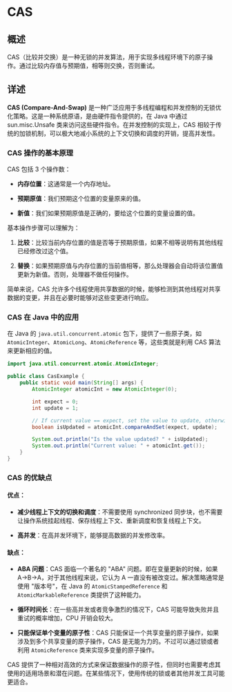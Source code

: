# CAS

## 概述

CAS（比较并交换）是一种无锁的并发算法，用于实现多线程环境下的原子操作。通过比较内存值与预期值，相等则交换，否则重试。

## 详述

**CAS (Compare-And-Swap)** 是一种广泛应用于多线程编程和并发控制的无锁优化策略。这是一种系统原语，是由硬件指令提供的，在 Java 中通过 sun.misc.Unsafe 类来访问这些硬件指令。在并发控制的实现上，CAS 相较于传统的加锁机制，可以极大地减小系统的上下文切换和调度的开销，提高并发性。

### CAS 操作的基本原理

CAS 包括 3 个操作数：

- **内存位置**：这通常是一个内存地址。
  
- **预期原值**：我们预期这个位置的变量原来的值。
  
- **新值**：我们如果预期原值是正确的，要给这个位置的变量设置的值。

基本操作步骤可以理解为：

1. **比较**：比较当前内存位置的值是否等于预期原值，如果不相等说明有其他线程已经修改过这个值。
   
2. **替换**：如果预期原值与内存位置的当前值相等，那么处理器会自动将该位置值更新为新值。否则，处理器不做任何操作。

简单来说，CAS 允许多个线程使用共享数据的时候，能够检测到其他线程对共享数据的变更，并且在必要时能够对这些变更进行响应。

### CAS 在 Java 中的应用

在 Java 的 `java.util.concurrent.atomic` 包下，提供了一些原子类，如 `AtomicInteger`、`AtomicLong`、`AtomicReference` 等，这些类就是利用 CAS 算法来更新相应的值。

```java
import java.util.concurrent.atomic.AtomicInteger;

public class CasExample {
    public static void main(String[] args) {
        AtomicInteger atomicInt = new AtomicInteger(0);

        int expect = 0;
        int update = 1;

        // If current value == expect, set the value to update, otherwise, do nothing.
        boolean isUpdated = atomicInt.compareAndSet(expect, update);

        System.out.println("Is the value updated? " + isUpdated);
        System.out.println("Current value: " + atomicInt.get());
    }
}
```

### CAS 的优缺点

#### 优点：

- **减少线程上下文的切换和调度**：不需要使用 synchronized 同步块，也不需要让操作系统挂起线程、保存线程上下文、重新调度和恢复线程上下文。
  
- **高并发**：在高并发环境下，能够提高数据的并发修改率。

#### 缺点：

- **ABA 问题**：CAS 面临一个著名的 "ABA" 问题。即在变量更新的时候，如果 A->B->A，对于其他线程来说，它认为 A 一直没有被改变过。解决策略通常是使用 "版本号"，在 Java 的 `AtomicStampedReference` 和 `AtomicMarkableReference` 类提供了这种能力。

- **循环时间长**：在一些高并发或者竞争激烈的情况下，CAS 可能导致失败并且重试的概率增加，CPU 开销会较大。
   
- **只能保证单个变量的原子性**：CAS 只能保证一个共享变量的原子操作，如果涉及到多个共享变量的原子操作，CAS 是无能为力的。不过可以通过锁或者利用 `AtomicReference` 类来实现多变量的原子操作。

CAS 提供了一种相对高效的方式来保证数据操作的原子性，但同时也需要考虑其使用的适用场景和潜在问题。在某些情况下，使用传统的锁或者其他并发工具可能更适合。
